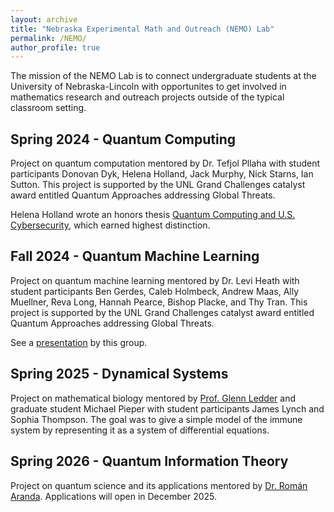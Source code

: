 ```yaml
---
layout: archive
title: "Nebraska Experimental Math and Outreach (NEMO) Lab"
permalink: /NEMO/
author_profile: true
---
```



The mission of the NEMO Lab is to connect undergraduate students at the University of Nebraska-Lincoln with opportunites to get involved in mathematics research and outreach projects outside of the typical classroom setting.

Spring 2024 - Quantum Computing
-----------------------------------------------
Project on quantum computation mentored by Dr. Tefjol Pllaha with student participants Donovan Dyk, Helena Holland, Jack Murphy, Nick Starns, Ian Sutton. This project is supported by the UNL Grand Challenges catalyst award entitled Quantum Approaches addressing Global Threats.

Helena Holland wrote an honors thesis [Quantum Computing and U.S. Cybersecurity](../files/UndergraduateThesisDefenseSlides.pdf), which earned highest distinction.

Fall 2024 - Quantum Machine Learning
----------------------------------------------------
Project on quantum machine learning mentored by Dr. Levi Heath with student participants Ben Gerdes, Caleb Holmbeck, Andrew Maas, Ally Muellner, Reva Long, Hannah Pearce, Bishop Placke, and Thy Tran.  This project is supported by the UNL Grand Challenges catalyst award entitled Quantum Approaches addressing Global Threats. 

See a [presentation](../files/Fall2025NEMOLabPresentation.pdf) by this group.


Spring 2025 - Dynamical Systems
------------------------------------------------------------------------------------------
Project on mathematical biology mentored by [Prof. Glenn Ledder](https://math.unl.edu/glenn-ledder) and graduate student Michael Pieper with student participants James Lynch and Sophia Thompson. The goal was to give a simple model of the immune system by representing it as a system of differential equations.



Spring 2026 - Quantum Information Theory
--------------------------------------------------------
Project on quantum science and its applications mentored by [Dr. Rom&aacute;n Aranda](https://romanaranda123.wordpress.com). Applications will open in December 2025.